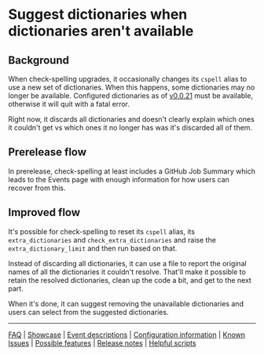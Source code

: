 # Suggest dictionaries when dictionaries aren't available

## Background

When check-spelling upgrades, it occasionally changes its `cspell` alias to use a new set of dictionaries. When this happens, some dictionaries may no longer be available. Configured dictionaries as of [v0.0.21](https://github.com/check-spelling/check-spelling/releases/tag/v0.0.21) must be available, otherwise it will quit with a fatal error.

Right now, it discards all dictionaries and doesn't clearly explain which ones it couldn't get vs which ones it no longer has was it's discarded all of them. 

## Prerelease flow

In prerelease, check-spelling at least includes a GitHub Job Summary which leads to the Events page with enough information for how users can recover from this.

## Improved flow

It's possible for check-spelling to reset its `cspell` alias, its `extra_dictionaries` and `check_extra_dictionaries` and raise the `extra_dictionary_limit` and then run based on that.

Instead of discarding all dictionaries, it can use a file to report the original names of all the dictionaries it couldn't resolve. That'll make it possible to retain the resolved dictionaries, clean up the code a bit, and get to the next part. 

When it's done, it can suggest removing the unavailable dictionaries and users can select from the suggested dictionaries.

---
[FAQ](FAQ.md) | [Showcase](Showcase.md) | [Event descriptions](Event-descriptions.md) | [Configuration information](Configuration-information.md) | [Known Issues](Known-Issues.md) | [Possible features](Possible-features.md) | [Release notes](Release-notes.md) | [Helpful scripts](Helpful-scripts.md)
